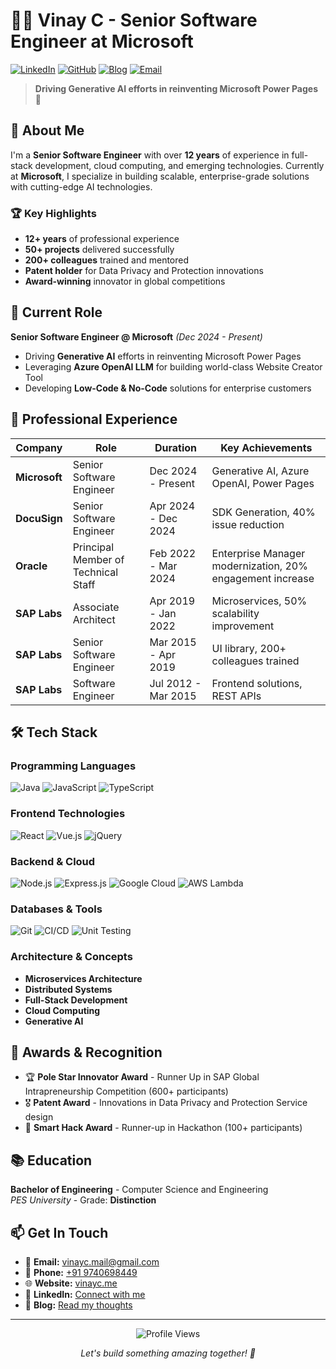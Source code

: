 # 👨‍💻 Vinay C - Senior Software Engineer at Microsoft

[![LinkedIn](https://img.shields.io/badge/LinkedIn-0077B5?style=for-the-badge&logo=linkedin&logoColor=white)](https://www.linkedin.com/in/imvinayc/)
[![GitHub](https://img.shields.io/badge/GitHub-100000?style=for-the-badge&logo=github&logoColor=white)](https://github.com/vinz)
[![Blog](https://img.shields.io/badge/Blog-000000?style=for-the-badge&logo=notion&logoColor=white)](https://vinayc.notion.site/Vinay-C-s-Blog-21e5c66fbe6380c7ba33f35fd0f611ef)
[![Email](https://img.shields.io/badge/Email-D14836?style=for-the-badge&logo=gmail&logoColor=white)](mailto:vinayc.mail@gmail.com)

> **Driving Generative AI efforts in reinventing Microsoft Power Pages** 🚀

## 🎯 About Me

I'm a **Senior Software Engineer** with over **12 years** of experience in full-stack development, cloud computing, and emerging technologies. Currently at **Microsoft**, I specialize in building scalable, enterprise-grade solutions with cutting-edge AI technologies.

### 🏆 Key Highlights
- **12+ years** of professional experience
- **50+ projects** delivered successfully
- **200+ colleagues** trained and mentored
- **Patent holder** for Data Privacy and Protection innovations
- **Award-winning** innovator in global competitions

## 🚀 Current Role

**Senior Software Engineer @ Microsoft** *(Dec 2024 - Present)*

- Driving **Generative AI** efforts in reinventing Microsoft Power Pages
- Leveraging **Azure OpenAI LLM** for building world-class Website Creator Tool
- Developing **Low-Code & No-Code** solutions for enterprise customers

## 💼 Professional Experience

| Company | Role | Duration | Key Achievements |
|---------|------|----------|------------------|
| **Microsoft** | Senior Software Engineer | Dec 2024 - Present | Generative AI, Azure OpenAI, Power Pages |
| **DocuSign** | Senior Software Engineer | Apr 2024 - Dec 2024 | SDK Generation, 40% issue reduction |
| **Oracle** | Principal Member of Technical Staff | Feb 2022 - Mar 2024 | Enterprise Manager modernization, 20% engagement increase |
| **SAP Labs** | Associate Architect | Apr 2019 - Jan 2022 | Microservices, 50% scalability improvement |
| **SAP Labs** | Senior Software Engineer | Mar 2015 - Apr 2019 | UI library, 200+ colleagues trained |
| **SAP Labs** | Software Engineer | Jul 2012 - Mar 2015 | Frontend solutions, REST APIs |

## 🛠️ Tech Stack

### **Programming Languages**
![Java](https://img.shields.io/badge/Java-ED8B00?style=for-the-badge&logo=java&logoColor=white)
![JavaScript](https://img.shields.io/badge/JavaScript-323330?style=for-the-badge&logo=javascript&logoColor=F7DF1E)
![TypeScript](https://img.shields.io/badge/TypeScript-007ACC?style=for-the-badge&logo=typescript&logoColor=white)

### **Frontend Technologies**
![React](https://img.shields.io/badge/React-20232A?style=for-the-badge&logo=react&logoColor=61DAFB)
![Vue.js](https://img.shields.io/badge/Vue.js-35495E?style=for-the-badge&logo=vue.js&logoColor=4FC08D)
![jQuery](https://img.shields.io/badge/jQuery-0769AD?style=for-the-badge&logo=jquery&logoColor=white)

### **Backend & Cloud**
![Node.js](https://img.shields.io/badge/Node.js-43853D?style=for-the-badge&logo=node.js&logoColor=white)
![Express.js](https://img.shields.io/badge/Express.js-404D59?style=for-the-badge&logo=express&logoColor=white)
![Google Cloud](https://img.shields.io/badge/Google_Cloud-4285F4?style=for-the-badge&logo=google-cloud&logoColor=white)
![AWS Lambda](https://img.shields.io/badge/AWS_Lambda-FF9900?style=for-the-badge&logo=aws-lambda&logoColor=white)

### **Databases & Tools**
![Git](https://img.shields.io/badge/Git-F05032?style=for-the-badge&logo=git&logoColor=white)
![CI/CD](https://img.shields.io/badge/CI/CD-2496ED?style=for-the-badge&logo=docker&logoColor=white)
![Unit Testing](https://img.shields.io/badge/Testing-25A162?style=for-the-badge&logo=jest&logoColor=white)

### **Architecture & Concepts**
- **Microservices Architecture**
- **Distributed Systems**
- **Full-Stack Development**
- **Cloud Computing**
- **Generative AI**

## 🏅 Awards & Recognition

- 🏆 **Pole Star Innovator Award** - Runner Up in SAP Global Intrapreneurship Competition (600+ participants)
- 🎖️ **Patent Award** - Innovations in Data Privacy and Protection Service design
- 🥈 **Smart Hack Award** - Runner-up in Hackathon (100+ participants)

## 📚 Education

**Bachelor of Engineering** - Computer Science and Engineering  
*PES University* - Grade: **Distinction**

## 📫 Get In Touch

- 📧 **Email:** [vinayc.mail@gmail.com](mailto:vinayc.mail@gmail.com)
- 📱 **Phone:** [+91 9740698449](tel:+919740698449)
- 🌐 **Website:** [vinayc.me](https://vinayc.me)
- 💼 **LinkedIn:** [Connect with me](https://www.linkedin.com/in/imvinayc/)
- 📝 **Blog:** [Read my thoughts](https://vinayc.notion.site/Vinay-C-s-Blog-21e5c66fbe6380c7ba33f35fd0f611ef)

---

<div align="center">
  <img src="https://komarev.com/ghpvc/?username=vinz&style=flat-square&color=blue" alt="Profile Views"/>
  <p><em>Let's build something amazing together! 🚀</em></p>
</div> 

